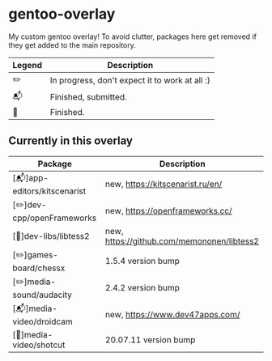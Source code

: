 gentoo-overlay
==============

My custom gentoo overlay! To avoid clutter, packages here get removed if they get added to the main repository.

Legend | Description
------- | -----------
:pencil2: | In progress, don't expect it to work at all :)
:mailbox_with_mail: | Finished, submitted.
:green_book: | Finished.

Currently in this overlay
-------------------------

Package | Description
------- | -----------
[:mailbox_with_mail:]app-editors/kitscenarist | new, https://kitscenarist.ru/en/
[:pencil2:]dev-cpp/openFrameworks | new, https://openframeworks.cc/
[:green_book:]dev-libs/libtess2 | new, https://github.com/memononen/libtess2 
[:pencil2:]games-board/chessx | 1.5.4 version bump
[:pencil2:]media-sound/audacity | 2.4.2 version bump
[:mailbox_with_mail:]media-video/droidcam | new, https://www.dev47apps.com/
[:green_book:]media-video/shotcut | 20.07.11 version bump
